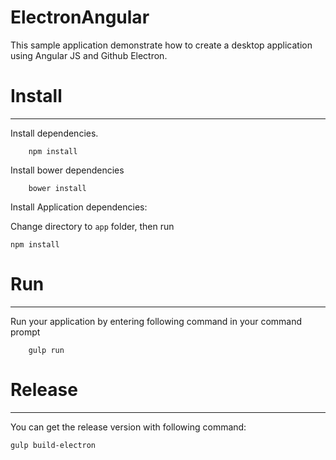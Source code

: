 # ElectronAngular

This sample application demonstrate how to create a desktop application using Angular JS and Github Electron.



# Install
--- 

Install dependencies.

```
	npm install
```

Install bower dependencies 

```
	bower install
```

Install Application dependencies:

Change directory to ```app``` folder, then run

```
npm install
```


# Run 
---

Run your application by entering following command in your command prompt

```
	gulp run
```

# Release
---

You can get the release version with following command:

```
gulp build-electron
```


